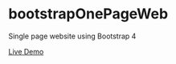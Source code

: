 # bootstrapOnePageWeb
Single page website using Bootstrap 4

[Live Demo](https://bootstraponepageweb.netlify.com/)
